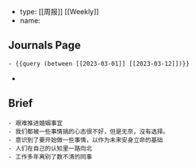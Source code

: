 - type: [[周报]] [[Weekly]]
- name:
## Journals Page
	- {{query (between [[2023-03-01]] [[2023-03-12]])}}
-
## Brief
	- 艰难推进婚姻事宜
	- 我们都被一些事情搞的心态很不好，但是无奈，沒有选择。
	- 意识到了要开始做一些事情，以作为未来安身立命的基础
	- 人们在自己的认知里一路向北
	- 工作多年离别了数不清的同事